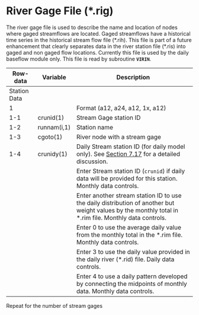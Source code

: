 # River Gage File (*.rig)

The river gage file is used to describe the name and location of nodes where gaged streamflows are located. Gaged streamflows have a 
historical time series in the historical stream flow file (\*.rih). This file is part of a future enhancement that clearly separates 
data in the river station file (\*.ris) into gaged and non gaged flow locations. Currently this file is used by the daily baseflow module 
only. This file is read by subroutine **`VIRIN`**.

| Row-data							| Variable						| Description 								|				
| ------------------				| --------------------			| --------									|
| Station Data						|								|											|
| 1									| 								| Format (a12, a24, a12, 1x, a12)			|
| 1-1								| crunid(1)						| Stream Gage station ID					|
| 1-2								| runnam(i,1)					| Station name								|
| 1-3								| cgoto(1)						| River node with a stream gage				| 
| 1-4								| crunidy(1)					| Daily Stream station ID (for daily model only). See [Section 7.17](../StandardModelingProcedures/717.md) for a detailed discussion. |
| | 																| Enter Stream station ID (`crunid`) if daily data will be provided for this station. Monthly data controls. |
| | 																| Enter another stream station ID to use the daily distribution of another but weight values by the monthly total in \*.rim file. Monthly data controls. |
| | 																| Enter 0 to use the average daily value from the monthly total in the \*.rim file. Monthly data controls. |
| | 																| Enter 3 to use the daily value provided in the daily river (\*.rid) file. Daily data controls. |
| | 																| Enter 4 to use a daily pattern developed by connecting the midpoints of monthly data. Monthly data controls. |

Repeat for the number of stream gages	
